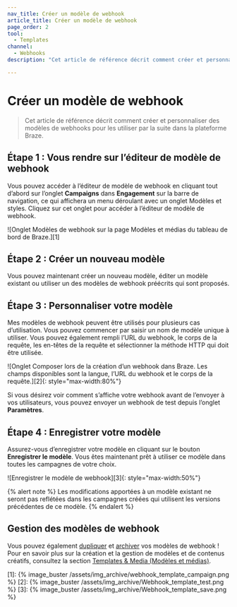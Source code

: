 ```yaml
---
nav_title: Créer un modèle de webhook
article_title: Créer un modèle de webhook
page_order: 2
tool:
  - Templates
channel:
  - Webhooks
description: "Cet article de référence décrit comment créer et personnaliser des modèles de webhooks pour les utiliser par la suite dans la plateforme Braze."

---
```


# Créer un modèle de webhook

> Cet article de référence décrit comment créer et personnaliser des modèles de webhooks pour les utiliser par la suite dans la plateforme Braze.

## Étape 1 : Vous rendre sur l’éditeur de modèle de webhook

Vous pouvez accéder à l’éditeur de modèle de webhook en cliquant tout d’abord sur l’onglet **Campaigns** dans **Engagement** sur la barre de navigation, ce qui affichera un menu déroulant avec un onglet Modèles et styles.  Cliquez sur cet onglet pour accéder à l’éditeur de modèle de webhook.

![Onglet Modèles de webhook sur la page Modèles et médias du tableau de bord de Braze.][1]

## Étape 2 : Créer un nouveau modèle

Vous pouvez maintenant créer un nouveau modèle, éditer un modèle existant ou utiliser un des modèles de webhook préécrits qui sont proposés.

## Étape 3 : Personnaliser votre modèle

Mes modèles de webhook peuvent être utilisés pour plusieurs cas d’utilisation.  Vous pouvez commencer par saisir un nom de modèle unique à utiliser.  Vous pouvez également rempli l’URL du webhook, le corps de la requête, les en-têtes de la requête et sélectionner la méthode HTTP qui doit être utilisée.

![Onglet Composer lors de la création d’un webhook dans Braze. Les champs disponibles sont la langue, l’URL du webhook et le corps de la requête.][2]{: style="max-width:80%"}

Si vous désirez voir comment s’affiche votre webhook avant de l’envoyer à vos utilisateurs, vous pouvez envoyer un webhook de test depuis l’onglet **Paramètres**.

## Étape 4 : Enregistrer votre modèle

Assurez-vous d’enregistrer votre modèle en cliquant sur le bouton **Enregistrer le modèle**. Vous êtes maintenant prêt à utiliser ce modèle dans toutes les campagnes de votre choix.

![Enregistrer le modèle de webhook][3]{: style="max-width:50%"}

{% alert note %}
Les modifications apportées à un modèle existant ne seront pas reflétées dans les campagnes créées qui utilisent les versions précédentes de ce modèle.
{% endalert %}

## Gestion des modèles de webhook

Vous pouvez également [dupliquer]({{site.baseurl}}/user_guide/engagement_tools/templates_and_media/duplicate/) et [archiver]({{site.baseurl}}/user_guide/engagement_tools/templates_and_media/archive/) vos modèles de webhook ! Pour en savoir plus sur la création et la gestion de modèles et de contenus créatifs, consultez la section [Templates & Media (Modèles et médias)]({{site.baseurl}}/user_guide/engagement_tools/templates_and_media/).

[1]: {% image_buster /assets/img_archive/webhook_template_campaign.png %}
[2]: {% image_buster /assets/img_archive/Webhook_template_test.png %}
[3]: {% image_buster /assets/img_archive/Webhook_template_save.png %}
